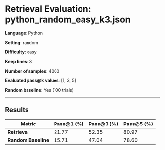 # Retrieval Evaluation: python_random_easy_k3.json

**Language**: Python

**Setting**: random

**Difficulty**: easy

**Keep lines**: 3

**Number of samples**: 4000

**Evaluated pass@k values**: [1, 3, 5]

**Random baseline**: Yes (100 trials)

---

## Results

| Metric | Pass@1 (%) | Pass@3 (%) | Pass@5 (%) |
|--------|-------------|-------------|-------------|
| **Retrieval** | 21.77 | 52.35 | 80.97 |
| **Random Baseline** | 15.71 | 47.04 | 78.60 |


